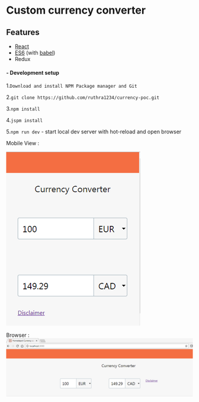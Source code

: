 # Custom currency converter

## Features

- [React](https://facebook.github.io/react) 
- [ES6](http://es6-features.org) (with [babel](https://babeljs.io))
-  Redux


#### - Development setup

1.`Download and install NPM Package manager and Git `

2.`git clone https://github.com/ruthra1234/currency-poc.git`

3.`npm install`

4.`jspm install`

5.`npm run dev` - start local dev server with hot-reload and open browser



Mobile View :

![Mobile View](./assets/mobile.png)

Browser :
![Browser](./assets/deskview.png)